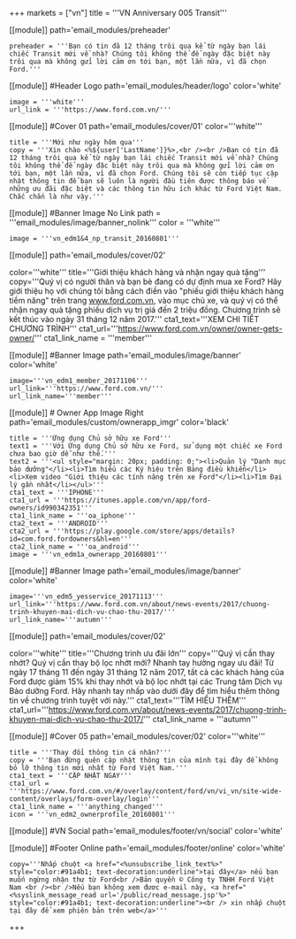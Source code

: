 +++
markets = ["vn"]
title = '''VN Anniversary 005 Transit'''

[[module]]
path='email_modules/preheader'

	preheader = '''Bạn có tin đã 12 tháng trôi qua kể từ ngày bạn lái chiếc Transit mới về nhà? Chúng tôi không thể để ngày đặc biệt này trôi qua mà không gửi lời cảm ơn tới bạn, một lần nữa, vì đã chọn Ford.'''

[[module]] #Header Logo
path='email_modules/header/logo'
color='white'

	image = '''white'''
	url_link = '''https://www.ford.com.vn/'''

[[module]] #Cover 01
path='email_modules/cover/01'
color='''white'''
 
	title = '''Mới như ngày hôm qua'''
	copy = '''Xin chào <%${user['LastName']}%>,<br /><br />Bạn có tin đã 12 tháng trôi qua kể từ ngày bạn lái chiếc Transit mới về nhà? Chúng tôi không thể để ngày đặc biệt này trôi qua mà không gửi lời cảm ơn tới bạn, một lần nữa, vì đã chọn Ford. Chúng tôi sẽ còn tiếp tục cập nhật thông tin để bạn sẽ luôn là người đầu tiên được thông báo về những ưu đãi đặc biệt và các thông tin hữu ích khác từ Ford Việt Nam. Chắc chắn là như vậy.'''

[[module]] #Banner Image No Link
path = '''email_modules/image/banner_nolink'''
color = '''white'''

	image = '''vn_edm1&4_np_transit_20160801'''

[[module]]
path='email_modules/cover/02'

color='''white'''
title='''Giới thiệu khách hàng và nhận ngay quà tặng'''
copy='''Quý vị có người thân và bạn bè đang có dự định mua xe Ford? Hãy giới thiệu họ với chúng tôi bằng cách điền vào "phiếu giới thiệu khách hàng tiềm năng" trên trang www.ford.com.vn, vào mục chủ xe, và quý vị có thể nhận ngay quà tặng phiếu dịch vụ trị giá đến 2 triệu đồng. Chương trình sẽ kết thúc vào ngày 31 tháng 12 năm 2017.'''
cta1_text='''XEM CHI TIẾT CHƯƠNG TRÌNH'''
cta1_url='''https://www.ford.com.vn/owner/owner-gets-owner/'''
cta1_link_name = '''member'''

[[module]] #Banner Image
path='email_modules/image/banner'
color='white'

	image='''vn_edm1_member_20171106'''
	url_link='''https://www.ford.com.vn/'''
	url_link_name='''member'''

[[module]] # Owner App Image Right
path='email_modules/custom/ownerapp_imgr'
color='black'

	title = '''Ứng dụng Chủ sở hữu xe Ford'''
	text1 = '''Với Ứng dụng Chủ sở hữu xe Ford, sử dụng một chiếc xe Ford chưa bao giờ dễ như thế.'''
	text2 = '''<ul style="margin: 20px; padding: 0;"><li>Quản lý "Danh mục bảo dưỡng"</li><li>Tìm hiểu các Ký hiệu trên Bảng điều khiển</li><li>Xem video "Giới thiệu các tính năng trên xe Ford"</li><li>Tìm Đại lý gần nhất</li></ul>'''
	cta1_text = '''IPHONE'''
	cta1_url = '''https://itunes.apple.com/vn/app/ford-owners/id990342351'''
	cta1_link_name = '''oa_iphone'''
	cta2_text = '''ANDROID'''
	cta2_url = '''https://play.google.com/store/apps/details?id=com.ford.fordowners&hl=en'''
	cta2_link_name = '''oa_android'''
	image = '''vn_edm1a_ownerapp_20160801'''

 [[module]] #Banner Image
path='email_modules/image/banner'
color='white'

	image='''vn_edm5_yesservice_20171113'''
	url_link='''https://www.ford.com.vn/about/news-events/2017/chuong-trinh-khuyen-mai-dich-vu-chao-thu-2017/'''
	url_link_name='''autumn'''

[[module]]
path='email_modules/cover/02'

color='''white'''
title='''Chương trình ưu đãi lớn'''
copy='''Quý vị cần thay nhớt? Quý vị cần thay bộ lọc nhớt mới? Nhanh tay hưởng ngay ưu đãi! Từ ngày 17 tháng 11 đến ngày 31 tháng 12 năm 2017, tất cả các khách hàng của Ford được giảm 15% khi thay nhớt và bộ lọc nhớt tại các Trung tâm Dịch vụ Bảo dưỡng Ford. Hãy nhanh tay nhấp vào dưới đây để tìm hiểu thêm thông tin về chương trình tuyệt vời này.'''
cta1_text='''TÌM HIỂU THÊM'''
cta1_url='''https://www.ford.com.vn/about/news-events/2017/chuong-trinh-khuyen-mai-dich-vu-chao-thu-2017/'''
cta1_link_name = '''autumn'''

[[module]] #Cover 05
path='email_modules/cover/02'
color='''white'''

	title = '''Thay đổi thông tin cá nhân?'''
	copy = '''Bạn đừng quên cập nhật thông tin của mình tại đây để không bỏ lỡ thông tin mới nhất từ Ford Việt Nam.'''
	cta1_text = '''CẬP NHẬT NGAY'''
	cta1_url = '''https://www.ford.com.vn/#/overlay/content/ford/vn/vi_vn/site-wide-content/overlays/form-overlay/login'''
	cta1_link_name = '''anything_changed'''
	icon = '''vn_edm2_ownerprofile_20160801'''

[[module]] #VN Social
path='email_modules/footer/vn/social'
color='white'

[[module]] #Footer Online
path='email_modules/footer/online'
color='white'

	copy='''Nhấp chuột <a href="<%unsubscribe_link_text%>" style="color:#91a4b1; text-decoration:underline">tại đây</a> nếu bạn muốn ngừng nhận thư từ Ford<br />Bản quyền © Công ty TNHH Ford Việt Nam <br /><br />Nếu bạn không xem đươc e-mail này, <a href="<%syslink_message_read url='/public/read_message.jsp'%>" style="color:#91a4b1; text-decoration:underline"><br /> xin nhấp chuột tại đây để xem phiên bản trên web</a>'''

+++